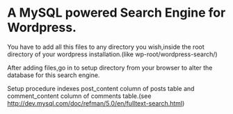 # A MySQL powered Search Engine for Wordpress.

You have to add all this files to any directory you wish,inside the root directory of your wordpress installation.(like wp-root/wordpress-search/)

After adding files,go in to setup directory from your browser to alter the database for this search engine.

Setup procedure indexes post_content column of posts table and comment_content column of comments table.(see http://dev.mysql.com/doc/refman/5.0/en/fulltext-search.html)
